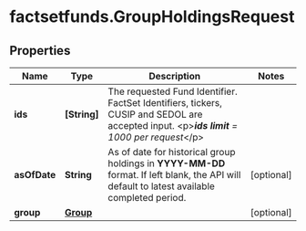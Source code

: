 # factsetfunds.GroupHoldingsRequest

## Properties

Name | Type | Description | Notes
------------ | ------------- | ------------- | -------------
**ids** | **[String]** | The requested Fund Identifier. FactSet Identifiers, tickers, CUSIP and SEDOL are accepted input. &lt;p&gt;***ids limit** &#x3D;  1000 per request*&lt;/p&gt;  | 
**asOfDate** | **String** | As of date for historical group holdings in **YYYY-MM-DD** format. If left blank, the API will default to latest available completed period.  | [optional] 
**group** | [**Group**](Group.md) |  | [optional] 


